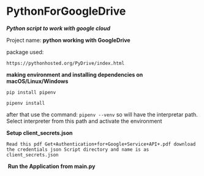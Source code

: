 # PythonForGoogleDrive

**_Python script to work with google cloud_**

Project name: **python working with GoogleDrive**

package used: 
```
https://pythonhosted.org/PyDrive/index.html
```

**making environment and installing dependencies on macOS/Linux/Windows**

```
pip install pipenv
```

```
pipenv install
```

after that use the command: `pipenv --venv` so will have the interpretar path.
Select interpreter from this path and activate the environment

**Setup client_secrets.json**

`
Read this pdf Get+Authentication+for+Google+Service+API+.pdf
download the credentials json Script directory and name is as client_secrets.json
`

​
**Run the Application from main.py**
